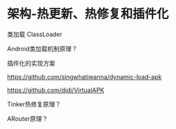 # 架构-热更新、热修复和插件化

类加载 ClassLoader

Android类加载机制原理？

插件化的实现方案

https://github.com/singwhatiwanna/dynamic-load-apk

https://github.com/didi/VirtualAPK

Tinker热修复原理？

ARouter原理？

